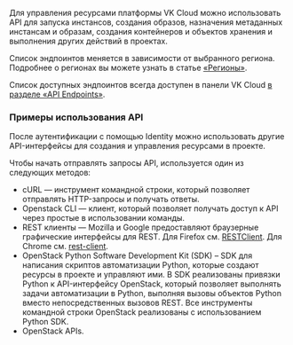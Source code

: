 Для управления ресурсами платформы VK Cloud можно использовать API для запуска инстансов, создания образов, назначения метаданных инстансам и образам, создания контейнеров и объектов хранения и выполнения других действий в проектах.

<warn>

Список эндпоинтов меняется в зависимости от выбранного региона. Подробнее о регионах вы можете узнать в статье [«Регионы»](https://mcs.mail.ru/docs/ru/additionals/start/user-account/regions).

</warn>

Список доступных эндпоинтов всегда доступен в панели VK Cloud [в разделе «API Endpoints»](https://mcs.mail.ru/app/project/endpoints/).

### Примеры использования API

После аутентификации с помощью Identity можно использовать другие API-интерфейсы для создания и управления ресурсами в проекте.

Чтобы начать отправлять запросы API, используется один из следующих методов:

- cURL — инструмент командной строки, который позволяет отправлять HTTP-запросы и получать ответы.
- Openstack CLI — клиент, который позволяет получать доступ к API через простые в использовании команды.
- REST клиенты — Mozilla и Google предоставляют браузерные графические интерфейсы для REST. Для Firefox см. [RESTClient](https://addons.mozilla.org/en-US/firefox/addon/restclient/). Для Chrome см. [rest-client](https://code.google.com/archive/p/rest-client/).
- OpenStack Python Software Development Kit (SDK) – SDK для написания скриптов автоматизации Python, которые создают ресурсы в проекте и управляют ими. В SDK реализованы привязки Python к API-интерфейсу OpenStack, который позволяет выполнять задачи автоматизации в Python, выполняя вызовы объектов Python вместо непосредственных вызовов REST. Все инструменты командной строки OpenStack реализованы с использованием Python SDK.
- OpenStack APIs.
